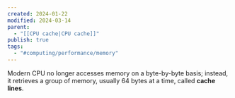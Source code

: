 ```yaml
---
created: 2024-01-22
modified: 2024-03-14
parent:
  - "[[CPU cache|CPU cache]]"
publish: true
tags:
  - "#computing/performance/memory"
---
```

Modern CPU no longer accesses memory on a byte-by-byte basis; instead, it retrieves a group of memory, usually 64 bytes at a time, called **cache lines**.